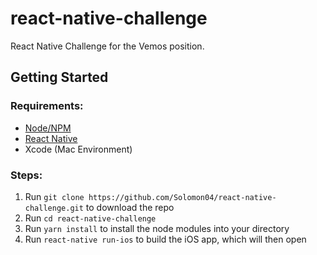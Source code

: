 # react-native-challenge
React Native Challenge for the Vemos position. 



## Getting Started
### Requirements: 
- <a href="https://nodejs.org/en/">Node/NPM</a>
- <a href="https://www.npmjs.com/package/react-native">React Native</a>
- Xcode (Mac Environment) 

### Steps: 
1. Run `git clone https://github.com/Solomon04/react-native-challenge.git` to download the repo
2. Run `cd react-native-challenge`
2. Run `yarn install` to install the node modules into your directory
3. Run `react-native run-ios` to build the iOS app, which will then open
